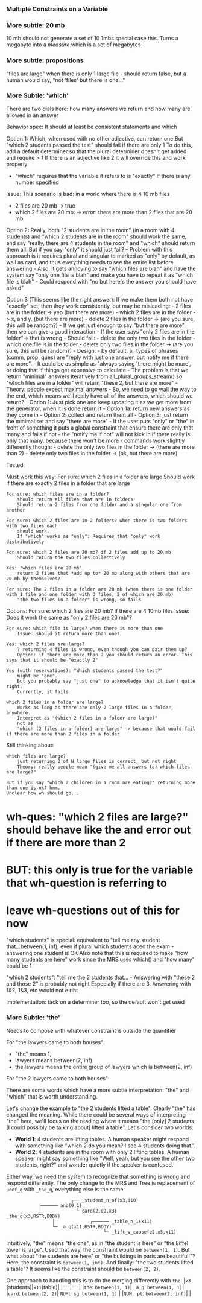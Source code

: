 
### Multiple Constraints on a Variable

### More subtle: 20 mb
10 mb should not generate a set of 10 1mbs
special case this.  Turns a megabyte into a *measure* which is a set of megabytes


### More subtle: propositions
"files are large" when there is only 1 large file
    - should return false, but a human would say, "not 'files' but there is one..."

### More Subtle: 'which'
There are two dials here: how many answers we return and how many are allowed in an answer

Behavior spec: 
It should at least be consistent statements and which

Option 1: Which, when used with no other adjective, can return one.But "which 2 students passed the test" should fail if there are only 1
To do this, add a default determiner so that the plural determiner doesn't get added and require > 1
If there is an adjective like 2 it will override this and work properly
- "which" requires that the variable it refers to is "exactly" if there is any number specified

Issue: This scenario is bad: in a world where there is 4 10 mb files
  - 2 files are 20 mb -> true
  - which 2 files are 20 mb: -> error: there are more than 2 files that are 20 mb

Option 2: Really, both "2 students are in the room" (in a room with 4 students) and "which 2 students are in the room" should work the same, and say "really, there are 4 students in the room" and "which" should return them all.  But if you say "only" it should just fail?
    - Problem with this approach is it requires plural and singular to marked as "only" by default, as well as card, and thus everything needs to see the entire list before answering
    - Also, it gets annoying to say "which files are blah" and have the system say "only one file is blah" and make you have to repeat it as "which file is blah"
    - Could respond with "no but here's the answer you should have asked"

Option 3 (This seems like the right answer): If we make them both not have "exactly" set, then they work consistently, but may be misleading:
    - 2 files are in the folder -> yep (but there are more)
    - which 2 files are in the folder -> x, and y. (but there are more)
    - delete 2 files in the folder -> (are you sure, this will be random?)
    - If we get just enough to say "but there are more", then we can give a good interaction
    - If the user says "only 2 files are in the folder"-> that is wrong
    - Should fail:
        - delete the only two files in the folder 
        - which one file is in the folder
    - delete only two files in the folder -> (are you sure, this will be random?)
    - Design:
        - by default, all types of phrases (comm, prop, ques) are "reply with just one answer, but notify me if there are more". 
            - It could be as simple as "always saying 'there might be more', or doing that if things get expensive to calculate
            - The problem is that we return "minimal" answers iteratively from all_plural_groups_stream() so "which files are in a folder" will return "these 2, but there are more" 
                - Theory: people expect maximal answers
                - So, we need to go wall the way to the end, which means we'll really have all of the answers, which should we return?
                - Option 1: Just pick one and keep updating it as we get more from the generator, when it is done return it
                - Option 1a: return new answers as they come in
                - Option 2: collect and return them all
                - Option 3: just return the minimal set and say "there are more"
        - If the user puts "only" or "the" in front of something it puts a global constraint that ensure there are only that many and fails if not
            - the "notify me if not" will not kick in if there really is only that many, because there won't be more
        - commands work slightly differently though:
            - delete the only two files in the folder -> (there are more than 2)
            - delete only two files in the folder -> (ok, but there are more)

Tested:

Must work this way:
    For sure: which 2 files in a folder are large
        Should work if there are exactly 2 files in a folder that are large
    
    For sure: which files are in a folder? 
        should return all files that are in folders
        Should return 2 files from one folder and a singular one from another

    For sure: which 2 files are in 2 folders? when there is two folders with two files each
        should work. 
        If "which" works as "only": Requires that "only" work distributively

    For sure: which 2 files are 20 mb? if 2 files add up to 20 mb
        Should return the two files collectively

    Yes: "which files are 20 mb" 
        return 2 files that *add up to* 20 mb along with others that are 20 mb by themselves?
    
    For sure: The 2 files in a folder are 20 mb (when there is one folder with 1 file and one folder with 3 files, 2 of which are 20 mb)
        "the two files in a folder" is wrong, so fails

Options:
    For sure: which 2 files are 20 mb? if there are 4 10mb files
        Issue: Does it work the same as "only 2 files are 20 mb"?
    
    For sure: which file is large? when there is more than one
        Issue: should it return more than one?
    
    Yes: which 2 files are large?
        ? returning 4 files is wrong, even though you can pair them up?
        Option: if there are more than 2 you should return an error. This says that it should be "exactly 2"
    
    Yes (with reservations): "Which students passed the test?" 
        might be "one". 
        But you probably say "just one" to acknowledge that it isn't quite right.
        Currently, it fails 
    
    which 2 files in a folder are large?
        Works as long as there are only 2 large files in a folder, anywhere.
        Interpret as "(which 2 files in a folder are large)"
        not as
        "which (2 files in a folder) are large" -> because that would fail if there are more than 2 files in a folder


Still thinking about:

    which files are large?
        just returning 2 of N large files is correct, but not right
        Theory: really people mean "(give me all answers to) which files are large?"

    But if you say "which 2 children in a room are eating?" returning more than one is ok? hmm.
    Unclear how wh should go...


# wh-ques: "which 2 files are large?" should behave like the and error out if there are more than 2
#   BUT: this only is true for the variable that wh-question is referring to
#   leave wh-questions out of this for now

"which students" is special: equivalent to "tell me any student that...between(1, inf), even if plural
    which students aced the exam - answering one student is OK
    Also note that this is required to make "how many students are here" work since the MRS uses which() and "how many" could be 1

"which 2 students": "tell me the 2 students that...
    - Answering with "these 2 and those 2" is probably not right
        Especially if there are 3. Answering with 1&2, 1&3, etc would not e riht



Implementation: tack on a determiner too, so the default won't get used

### More Subtle: 'the'
Needs to compose with whatever constraint is outside the quantifier

For "the lawyers came to both houses":
- "the" means 1, 
- lawyers means between(2, inf)
- the lawyers means the entire group of lawyers which is between(2, inf)

For "the 2 lawyers came to both houses":

There are some words which have a more subtle interpretation: "the" and "which" that is worth understanding.

Let's change the example to "the 2 students lifted a table". Clearly "the" has changed the meaning. While there could be several ways of interpreting "the" here, we'll focus on the reading where it means "the [only] 2 students [I could possibly be talking about] lifted a table". Let's consider two worlds:
- **World 1**: 4 students are lifting tables. A human speaker might respond with something like "which 2 do you mean? I see 4 students doing that.".
- **World 2**: 4 students are in the room with only 2 lifting tables. A human speaker might say something like "Well, yeah, but you see the other two students, right?" and wonder quietly if the speaker is confused.

Either way, we need the system to recognize that something is wrong and respond differently. The only change to the MRS and Tree is replacement of `udef_q` with `_the_q`, everything else is the same:

~~~
                        ┌── _student_n_of(x3,i10)
            ┌────── and(0,1)
            │             └ card(2,e9,x3)
_the_q(x3,RSTR,BODY)
                 │             ┌────── _table_n_1(x11)
                 └─ _a_q(x11,RSTR,BODY)
                                    └─ _lift_v_cause(e2,x3,x11)
~~~

Intuitively, "the" means "the one", as in "the student is here" or "the Eiffel tower is large". Used that way, the constraint would be `between(1, 1)`. But what about "the students are here" or "the buildings in paris are beautiful!"? Here, the constraint is `between(1, inf)`. And finally: "the two students lifted a table"? It seems like the constraint should be `between(2, 2)`.

One approach to handling this is to do the merging differently with `the`. 
|`x3` (students)|`x11`(table)|
|---|---|
|`the`: `between(1, 1)`| `_a_q`: `between(1, 1)`|
|`card`: `between(2, 2)`| `NUM: sg`: `between(1, 1)` |
|`NUM: pl`: `between(2, inf)`| |
